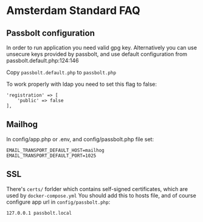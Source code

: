 # Amsterdam Standard FAQ

## Passbolt configuration

In order to run application you need valid gpg key.
Alternatively you can use unsecure keys provided by passbolt,
and use default configuration from passbolt.default.php:124:146

Copy `passbolt.default.php` to `passbolt.php`

To work properly with ldap you need to set this flag to false:
```
'registration' => [
    'public' => false
],
```

## Mailhog

In config/app.php or .env, and config/passbolt.php file set:

```
EMAIL_TRANSPORT_DEFAULT_HOST=mailhog
EMAIL_TRANSPORT_DEFAULT_PORT=1025
```

## SSL

There's `certs/` forlder which contains self-signed certificates,
which are used by `docker-compose.yml`
You should add this to hosts file, and of course configure app url in `config/passbolt.php`:
```
127.0.0.1 passbolt.local
```